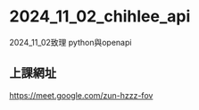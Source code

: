 # __2024_11_02_chihlee_api__
2024_11_02致理 python與openapi

## 上課網址

https://meet.google.com/zun-hzzz-fov